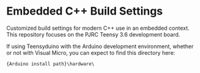 # Embedded C++ Build Settings
Customized build settings for modern C++ use in an embedded context. This repository focuses on the PJRC Teensy 3.6 development board.

If using Teensyduino with the Arduino development environment, whether or not with Visual Micro, you can expect to find this directory here:
```
{Arduino install path}\hardware\
```
